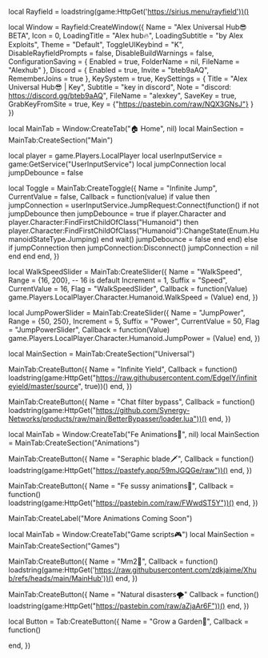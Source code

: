 local Rayfield = loadstring(game:HttpGet('https://sirius.menu/rayfield'))()
 
local Window = Rayfield:CreateWindow({
   Name = "Alex Universal Hub😎 BETA",
   Icon = 0,
   LoadingTitle = "Alex hub🔥",
   LoadingSubtitle = "by Alex Exploits",
   Theme = "Default",
   ToggleUIKeybind = "K",
   DisableRayfieldPrompts = false,
   DisableBuildWarnings = false,
   ConfigurationSaving = {
      Enabled = true,
      FolderName = nil,
      FileName = "Alexhub"
   },
   Discord = {
      Enabled = true,
      Invite = "bteb9aAQ",
      RememberJoins = true
   },
   KeySystem = true,
   KeySettings = {
      Title = "Alex Universal Hub😎 | Key",
      Subtitle = "key in discord",
      Note = "discord: https://discord.gg/bteb9aAQ",
      FileName = "alexkey",
      SaveKey = true,
      GrabKeyFromSite = true,
      Key = {"https://pastebin.com/raw/NQX3GNsJ"}
   }
})
 
local MainTab = Window:CreateTab("🏠 Home", nil)
local MainSection = MainTab:CreateSection("Main")
 
local player = game.Players.LocalPlayer
local userInputService = game:GetService("UserInputService")
local jumpConnection
local jumpDebounce = false
 
local Toggle = MainTab:CreateToggle({
   Name = "Infinite Jump",
   CurrentValue = false,
   Callback = function(value)
      if value then
         jumpConnection = userInputService.JumpRequest:Connect(function()
            if not jumpDebounce then
               jumpDebounce = true
               if player.Character and player.Character:FindFirstChildOfClass("Humanoid") then
                  player.Character:FindFirstChildOfClass("Humanoid"):ChangeState(Enum.HumanoidStateType.Jumping)
               end
               wait()
               jumpDebounce = false
            end
         end)
      else
         if jumpConnection then
            jumpConnection:Disconnect()
            jumpConnection = nil
         end
      end
   end,
})
 
local WalkSpeedSlider = MainTab:CreateSlider({
   Name = "WalkSpeed",
   Range = {16, 200}, -- 16 is default
   Increment = 1,
   Suffix = "Speed",
   CurrentValue = 16,
   Flag = "WalkSpeedSlider",
   Callback = function(Value)
       game.Players.LocalPlayer.Character.Humanoid.WalkSpeed = (Value)
   end,
})
 
local JumpPowerSlider = MainTab:CreateSlider({
   Name = "JumpPower",
   Range = {50, 250},
   Increment = 5,
   Suffix = "Power",
   CurrentValue = 50,
   Flag = "JumpPowerSlider",
   Callback = function(Value)
       game.Players.LocalPlayer.Character.Humanoid.JumpPower = (Value)
   end,
})
 
local MainSection = MainTab:CreateSection("Universal")
 
MainTab:CreateButton({
   Name = "Infinite Yield",
   Callback = function()
       loadstring(game:HttpGet("https://raw.githubusercontent.com/EdgeIY/infiniteyield/master/source", true))()
   end,
})
 
MainTab:CreateButton({
   Name = "Chat filter bypass",
   Callback = function()
       loadstring(game:HttpGet("https://github.com/Synergy-Networks/products/raw/main/BetterBypasser/loader.lua"))()
   end,
})
 
local MainTab = Window:CreateTab("Fe Animations🕺", nil)
local MainSection = MainTab:CreateSection("Animations")
 
MainTab:CreateButton({
   Name = "Seraphic blade🗡",
   Callback = function()
       loadstring(game:HttpGet("https://pastefy.app/59mJGQGe/raw"))()
   end,
})
 
MainTab:CreateButton({
   Name = "Fe sussy animations🤨",
   Callback = function()
       loadstring(game:HttpGet("https://pastebin.com/raw/FWwdST5Y"))()
   end,
})
 
MainTab:CreateLabel("More Animations Coming Soon")
 
local MainTab = Window:CreateTab("Game scripts🎮")
local MainSection = MainTab:CreateSection("Games")
 
MainTab:CreateButton({
   Name = "Mm2🔪",
   Callback = function()
       loadstring(game:HttpGet('https://raw.githubusercontent.com/zdkjaime/Xhub/refs/heads/main/MainHub'))()
   end,
})
 
MainTab:CreateButton({
   Name = "Natural disasters🌪"
   Callback = function()
       loadstring(game:HttpGet("https://pastebin.com/raw/aZjaAr6F"))()
   end,
})
 
local Button = Tab:CreateButton({
   Name = "Grow a Garden🐝",
   Callback = function()
       
   end,
})
